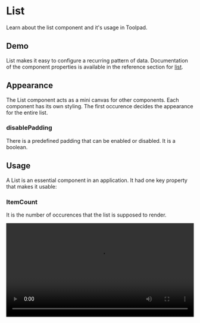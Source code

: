 # List

<p class="description">Learn about the list component and it's usage in Toolpad.</p>

## Demo

List makes it easy to configure a recurring pattern of data. Documentation of the component properties is available in the reference section for [list](/toolpad/reference/components/list/#properties).

<!---
Add demo
-->

## Appearance

The List component acts as a mini canvas for other components. Each component has its own styling. The first occurence decides the appearance for the entire list.

### disablePadding

There is a predefined padding that can be enabled or disabled. It is a boolean.

## Usage

A List is an essential component in an application. It had one key property that makes it usable:

### ItemCount

It is the number of occurences that the list is supposed to render.

<video controls width="100%" height="auto" style="contain" alt="button-onclick-js-expression">
  <source src="/static/toolpad/docs/components/list/list.mp4" type="video/mp4">
  Your browser does not support the video tag.
</video>
